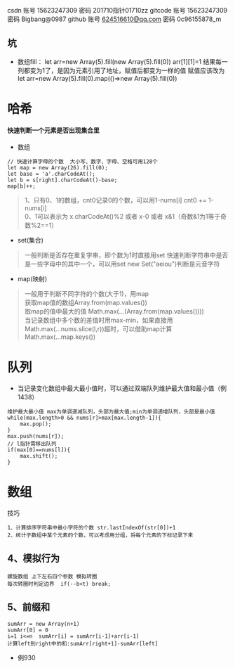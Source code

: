 csdn 账号 15623247309 密码 201710指针01710zz
gitcode 账号 15623247309 密码 Bigbang@0987
github 账号 624516610@qq.com 密码 0c96155878_m

## 坑
* 数组fill：
let arr=new Array(5).fill(new Array(5).fill(0))
arr[1][1]=1
结果每一列都变为1了，是因为元素引用了地址，赋值后都变为一样的值
赋值应该改为let arr=new Array(5).fill(0).map(()=>new Array(5).fill(0))

# 哈希 
#### 快速判断一个元素是否出现集合里
* 数组
```
// 快速计算字母的个数  大小写、数字、字母、空格可用128个
let map = new Array(26).fill(0);
let base = 'a'.charCodeAt();
let b = s[right].charCodeAt()-base;
map[b]++;
```
> 
> 1、只有0、1的数组，cnt0记录0的个数，可以用1-nums[i]  cnt0 += 1-nums[i] <br/>
0、1可以表示为 x.charCodeAt()%2 或者 x-0 或者 x&1（奇数&1为1等于奇数%2==1）

* set(集合)
> 一般判断是否存在重复字串，即个数为1时直接用set
> 快速判断字符串中是否是一些字母中的其中一个，可以用set  new Set("aeiou")判断是元音字符
* map(映射)
> 一般用于判断不同字符的个数(大于1)，用map<br/>
> 获取map值的数组Array.from(map.values())<br/>
> 取map的值中最大的值 Math.max(...(Array.from(map.values())))<br/>
> 当记录数组中多个数的差值时用max-min，如果直接用Math.max(...nums.slice(l,r))超时，可以借助map计算Math.max(...map.keys())

# 队列 
* 当记录变化数组中最大最小值时，可以通过双端队列维护最大值和最小值（例1438）
```
维护最大最小值 max为单调递减队列，头部为最大值;min为单调递增队列，头部是最小值
while(max.length>0 && nums[r]>max[max.length-1]){
    max.pop();
}
max.push(nums[r]);
// l指针需移出队列
if(max[0]==nums[l]){
    max.shift();
}
```

# 数组
技巧
```
1、计算排序字符串中最小字符的个数 str.lastIndexOf(str[0])+1
2、统计子数组中某个元素的个数，可以考虑用分组，将每个元素的下标记录下来
```

## 4、模拟行为
    螺旋数组 上下左右四个参数 模拟转圈
    每次转圈时判定边界  if(--b<t) break;
## 5、前缀和 
```
sumArr = new Array(n+1)
sumArr[0] = 0
i=1 i<=n  sumArr[i] = sumArr[i-1]+arr[i-1]
计算left到right中的和:sumArr[right+1]-sumArr[left]
```
* 例930

